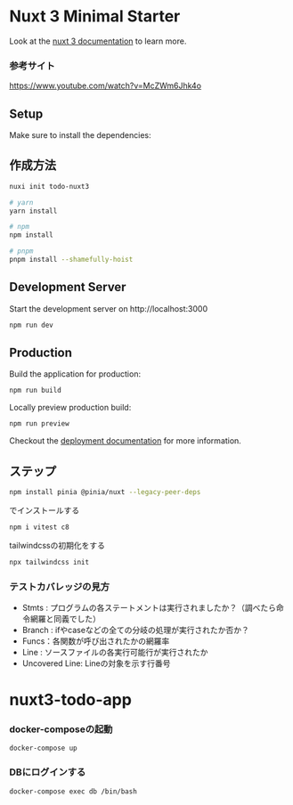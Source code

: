 # Nuxt 3 Minimal Starter

Look at the [nuxt 3 documentation](https://v3.nuxtjs.org) to learn more.

### 参考サイト
https://www.youtube.com/watch?v=McZWm6Jhk4o

## Setup

Make sure to install the dependencies:

## 作成方法

```bash
nuxi init todo-nuxt3
```

```bash
# yarn
yarn install

# npm
npm install

# pnpm
pnpm install --shamefully-hoist
```

## Development Server

Start the development server on http://localhost:3000

```bash
npm run dev
```

## Production

Build the application for production:

```bash
npm run build
```

Locally preview production build:

```bash
npm run preview
```

Checkout the [deployment documentation](https://v3.nuxtjs.org/guide/deploy/presets) for more information.

## ステップ

```bash
npm install pinia @pinia/nuxt --legacy-peer-deps
```
でインストールする

```bash
npm i vitest c8
```

tailwindcssの初期化をする
```bash
npx tailwindcss init
```

### テストカバレッジの見方
- Stmts : プログラムの各ステートメントは実行されましたか？（調べたら命令網羅と同義でした）
- Branch : ifやcaseなどの全ての分岐の処理が実行されたか否か？
- Funcs：各関数が呼び出されたかの網羅率
- Line : ソースファイルの各実行可能行が実行されたか
- Uncovered Line: Lineの対象を示す行番号
# nuxt3-todo-app


### docker-composeの起動
```docker
docker-compose up
```

### DBにログインする
```docker
docker-compose exec db /bin/bash
```
